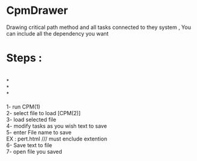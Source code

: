 # CpmDrawer
Drawing critical path method and all tasks connected to they system , You can include all the dependency you want 
<br>
 <h1>
Steps : </h1>
 <br>
*<br>
*<br>
*<br>
<br>
1- run CPM(1)
<br>
2- select file to load [CPM(2)] 
<br>
3- load selected file 
<br>
4- modify tasks as you wish text to save 
<br>
5- enter File name to save 
<br>
EX : pert.html /// must enclude extention
<br>
6- Save text to file 
<br>
7- open file you saved 
 

